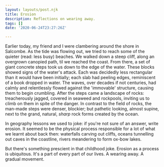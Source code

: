 ```yaml
---
layout: layouts/post.njk
title: Erosion
description: Reflections on wearing away.
tags: []
date: '2020-06-24T23:27:26Z'

---
```

Earlier today, my friend and I were clambering around the shore in Salcombe. As the tide was flowing out, we tried to reach some of the quieter (read: less busy) beaches. We walked down a steep cliff, along an overgrown canopied path, til we reached the coast. From there, a set of giant concrete steps took us down to the edge of the water. These blocks showed signs of the water's attack. Each was decidedly less rectangular than it would have been initially; each slab had peeling edges, reminiscent of a book dropped in water. The waves, over decades if not centuries, had calmly and relentlessly flowed against the 'immovable' structure, causing them to begin crumbling. After the steps came a landscape of rocks: treacherously jagged, covered in seaweed and rockpools, inviting us to climb on them in spite of the danger. In contrast to the field of rocks, the man-made steps were denser, blockier; but pathetic looking, almost supine, next to the grand, natural, _sharp_ rock forms created by the ocean.

In geography lessons we used to joke: if you're not sure of an answer, write erosion. It seemed to be the physical process responsible for a lot of what we learnt about back then: waterfalls carving out cliffs, oceans tunnelling out caves in the coastline, rivers meandering to form ox-bow lakes.

But there's something prescient in that childhood joke. Erosion as a process is ubiquitous. It's a part of every part of our lives. A wearing away. A gradual movement.